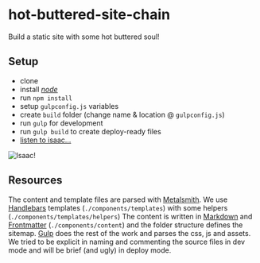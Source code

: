 # hot-buttered-site-chain
Build a static site with some hot buttered soul!


## Setup
- clone
- install [*node*](https://nodejs.org/en/download/)
- run `npm install`
- setup `gulpconfig.js` variables
- create `build` folder (change name & location @ `gulpconfig.js`)
- run `gulp` for development
- run `gulp build` to create deploy-ready files
- [listen to isaac…](https://www.youtube.com/watch?v=tNRNCzq7Jrw)

![Isaac!](https://e-cdns-images.dzcdn.net/images/artist/af1a899718e2e624fd337c5177a2c224/528x528-000000-80-0-0.jpg)

## Resources
The content and template files are parsed with [Metalsmith](http://www.metalsmith.io/).
We use [Handlebars](https://handlebarsjs.com/) templates (`./components/templates`) with some helpers (`./components/templates/helpers`)
The content is written in [Markdown](https://github.com/adam-p/markdown-here/wiki/Markdown-Cheatsheet) and 
[Frontmatter](https://jekyllrb.com/docs/frontmatter/) (`./components/content`) and the folder structure defines the sitemap. [Gulp](https://gulpjs.com/) does the rest of the work and parses the css, js and assets. We tried to be explicit in naming and commenting the source files in dev mode and will be brief (and ugly) in deploy mode.

